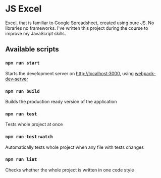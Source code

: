 # JS Excel
Excel, that is familiar to Google Spreadsheet, created using pure JS.
No libraries no frameworks. I've written this project during the course to improve my JavaScript skills.

## Available scripts

### `npm run start`
Starts the development server on [http://localhost:3000](http://localhost:3000), using [webpack-dev-server](https://github.com/webpack/webpack-dev-server)

### `npm run build`
Builds the production ready version of the application

### `npm run test`
Tests whole project at once

### `npm run test:watch`
Automatically tests whole project when any file with tests changes

### `npm run lint`
Checks whether the whole project is written in one code style
